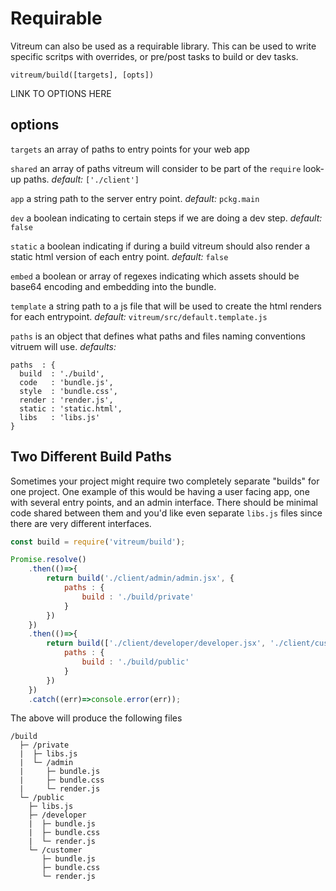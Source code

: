 # Requirable
Vitreum can also be used as a requirable library. This can be used to write specific scritps with overrides, or pre/post tasks to build or dev tasks.

`vitreum/build([targets], [opts])`


LINK TO OPTIONS HERE


## options

`targets` an array of paths to entry points for your web app

`shared` an array of paths vitreum will consider to be part of the `require` look-up paths. _default:_ `['./client']`

`app` a string path to the server entry point. _default:_ `pckg.main`

`dev` a boolean indicating to certain steps if we are doing a dev step. _default:_ `false`

`static` a boolean indicating if during a build vitreum should also render a static html version of each entry point. _default:_ `false`

`embed` a boolean or array of regexes indicating which assets should be base64 encoding and embedding into the bundle.

`template` a string path to a js file that will be used to create the html renders for each entrypoint. _default:_ `vitreum/src/default.template.js`

`paths` is an object that defines what paths and files naming conventions vitruem will use. _defaults:_

```
paths  : {
  build  : './build',
  code   : 'bundle.js',
  style  : 'bundle.css',
  render : 'render.js',
  static : 'static.html',
  libs   : 'libs.js'
}
```



## Two Different Build Paths
Sometimes your project might require two completely separate "builds" for one project. One example of this would be having a user facing app, one with several entry points, and an admin interface. There should be minimal code shared between them and you'd like even separate `libs.js` files since there are very different interfaces.


```js
const build = require('vitreum/build');

Promise.resolve()
	.then(()=>{
		return build('./client/admin/admin.jsx', {
			paths : {
				build : './build/private'
			}
		})
	})
	.then(()=>{
		return build(['./client/developer/developer.jsx', './client/customer/customer.jsx'], {
			paths : {
				build : './build/public'
			}
		})
	})
	.catch((err)=>console.error(err));
```

The above will produce the following files

```
/build
  ├─ /private
  |  ├─ libs.js
  |  └─ /admin
  |     ├─ bundle.js
  |     ├─ bundle.css
  |     └─ render.js
  └─ /public
    ├─ libs.js
    ├─ /developer
    |  ├─ bundle.js
    |  ├─ bundle.css
    |  └─ render.js
    └─ /customer
       ├─ bundle.js
       ├─ bundle.css
       └─ render.js
```